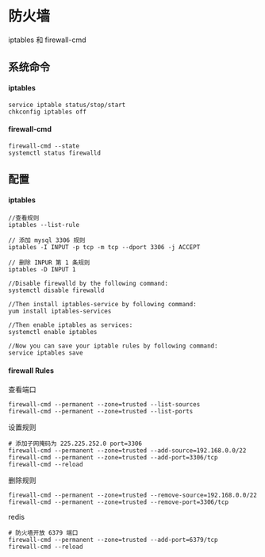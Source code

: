 # 防火墙

iptables 和 firewall-cmd


## 系统命令

#### iptables

```
service iptable status/stop/start
chkconfig iptables off
```

#### firewall-cmd

```
firewall-cmd --state
systemctl status firewalld
```

## 配置
#### iptables

```
//查看规则
iptables --list-rule

// 添加 mysql 3306 规则
iptables -I INPUT -p tcp -m tcp --dport 3306 -j ACCEPT

// 删除 INPUR 第 1 条规则
iptables -D INPUT 1

//Disable firewalld by the following command:
systemctl disable firewalld

//Then install iptables-service by following command:
yum install iptables-services

//Then enable iptables as services:
systemctl enable iptables

//Now you can save your iptable rules by following command:
service iptables save
```

#### firewall Rules

查看端口

```
firewall-cmd --permanent --zone=trusted --list-sources
firewall-cmd --permanent --zone=trusted --list-ports
```

设置规则

```
# 添加子网掩码为 225.225.252.0 port=3306
firewall-cmd --permanent --zone=trusted --add-source=192.168.0.0/22
firewall-cmd --permanent --zone=trusted --add-port=3306/tcp
firewall-cmd --reload
```
删除规则

```
firewall-cmd --permanent --zone=trusted --remove-source=192.168.0.0/22
firewall-cmd --permanent --zone=trusted --remove-port=3306/tcp
```

redis

```
# 防火墙开放 6379 端口
firewall-cmd --permanent --zone=trusted --add-port=6379/tcp
firewall-cmd --reload
```


